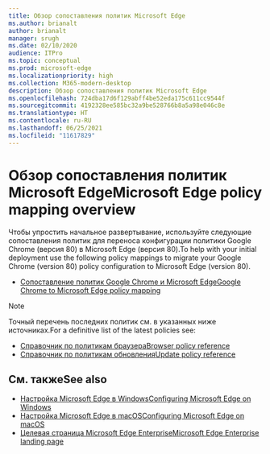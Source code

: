 ```yaml
---
title: Обзор сопоставления политик Microsoft Edge
ms.author: brianalt
author: brianalt
manager: srugh
ms.date: 02/10/2020
audience: ITPro
ms.topic: conceptual
ms.prod: microsoft-edge
ms.localizationpriority: high
ms.collection: M365-modern-desktop
description: Обзор сопоставления политик Microsoft Edge
ms.openlocfilehash: 724dba17d6f129abff4be52eda175c611cc9544f
ms.sourcegitcommit: 4192328ee585bc32a9be528766b8a5a98e046c8e
ms.translationtype: HT
ms.contentlocale: ru-RU
ms.lasthandoff: 06/25/2021
ms.locfileid: "11617829"
---
```

# <a name="microsoft-edge-policy-mapping-overview"></a><span data-ttu-id="93c7e-103">Обзор сопоставления политик Microsoft Edge</span><span class="sxs-lookup"><span data-stu-id="93c7e-103">Microsoft Edge policy mapping overview</span></span>

<span data-ttu-id="93c7e-104">Чтобы упростить начальное развертывание, используйте следующие сопоставления политик для переноса конфигурации политики Google Chrome (версия 80) в Microsoft Edge (версия 80).</span><span class="sxs-lookup"><span data-stu-id="93c7e-104">To help with your initial deployment use the following policy mappings to migrate your Google Chrome (version 80) policy configuration to Microsoft Edge (version 80).</span></span>

- [<span data-ttu-id="93c7e-105">Сопоставление политик Google Chrome и Microsoft Edge</span><span class="sxs-lookup"><span data-stu-id="93c7e-105">Google Chrome to Microsoft Edge policy mapping</span></span>](microsoft-edge-policy-map-chrome-to-newedge.md)

> [!NOTE]
> <span data-ttu-id="93c7e-106">Точный перечень последних политик см. в указанных ниже источниках.</span><span class="sxs-lookup"><span data-stu-id="93c7e-106">For a definitive list of the latest policies see:</span></span>
> - [<span data-ttu-id="93c7e-107">Справочник по политикам браузера</span><span class="sxs-lookup"><span data-stu-id="93c7e-107">Browser policy reference</span></span>](microsoft-edge-policies.md)
> - [<span data-ttu-id="93c7e-108">Справочник по политикам обновления</span><span class="sxs-lookup"><span data-stu-id="93c7e-108">Update policy reference</span></span>](microsoft-edge-update-policies.md)

## <a name="see-also"></a><span data-ttu-id="93c7e-109">См. также</span><span class="sxs-lookup"><span data-stu-id="93c7e-109">See also</span></span>
- [<span data-ttu-id="93c7e-110">Настройка Microsoft Edge в Windows</span><span class="sxs-lookup"><span data-stu-id="93c7e-110">Configuring Microsoft Edge on Windows</span></span>](configure-microsoft-edge.md)
- [<span data-ttu-id="93c7e-111">Настройка Microsoft Edge в macOS</span><span class="sxs-lookup"><span data-stu-id="93c7e-111">Configuring Microsoft Edge on macOS</span></span>](configure-microsoft-edge-on-mac.md)
- [<span data-ttu-id="93c7e-112">Целевая страница Microsoft Edge Enterprise</span><span class="sxs-lookup"><span data-stu-id="93c7e-112">Microsoft Edge Enterprise landing page</span></span>](https://aka.ms/EdgeEnterprise)
